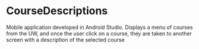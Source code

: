 # CourseDescriptions
Mobile application developed in Android Studio. Displays a menu of courses from the UW, and once the user click on a course, they are taken to another screen with a description of the selected course
